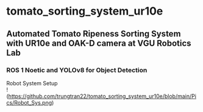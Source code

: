 # tomato_sorting_system_ur10e
## Automated Tomato Ripeness Sorting System with UR10e and OAK-D camera at VGU Robotics Lab
### ROS 1 Noetic and YOLOv8 for Object Detection
Robot System Setup\
!(https://github.com/trungtran22/tomato_sorting_system_ur10e/blob/main/Pics/Robot_Sys.png)

